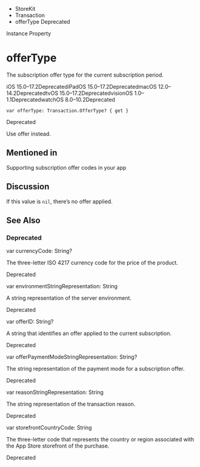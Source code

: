 

- StoreKit
- Transaction
-  offerType Deprecated

Instance Property

# offerType

The subscription offer type for the current subscription period.

iOS 15.0–17.2DeprecatediPadOS 15.0–17.2DeprecatedmacOS 12.0–14.2DeprecatedtvOS 15.0–17.2DeprecatedvisionOS 1.0–1.1DeprecatedwatchOS 8.0–10.2Deprecated

``` source
var offerType: Transaction.OfferType? { get }
```

Deprecated

Use offer instead.

## Mentioned in 

Supporting subscription offer codes in your app

## Discussion

If this value is `nil`, there’s no offer applied.

## See Also

### Deprecated

var currencyCode: String?

The three-letter ISO 4217 currency code for the price of the product.

Deprecated

var environmentStringRepresentation: String

A string representation of the server environment.

Deprecated

var offerID: String?

A string that identifies an offer applied to the current subscription.

Deprecated

var offerPaymentModeStringRepresentation: String?

The string representation of the payment mode for a subscription offer.

Deprecated

var reasonStringRepresentation: String

The string representation of the transaction reason.

Deprecated

var storefrontCountryCode: String

The three-letter code that represents the country or region associated with the App Store storefront of the purchase.

Deprecated

